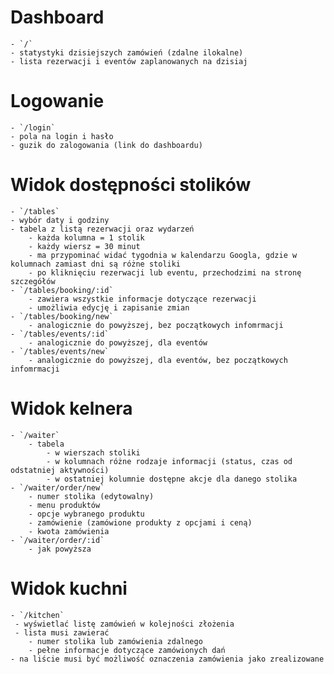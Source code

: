 # Dashboard

    - `/`
    - statystyki dzisiejszych zamówień (zdalne ilokalne)
    - lista rezerwacji i eventów zaplanowanych na dzisiaj

# Logowanie

    - `/login`
    - pola na login i hasło
    - guzik do zalogowania (link do dashboardu)

# Widok dostępności stolików

    - `/tables`
    - wybór daty i godziny
    - tabela z listą rezerwacji oraz wydarzeń
        - każda kolumna = 1 stolik
        - każdy wiersz = 30 minut
        - ma przypominać widać tygodnia w kalendarzu Googla, gdzie w kolumnach zamiast dni są różne stoliki
        - po kliknięciu rezerwacji lub eventu, przechodzimi na stronę szczegółów
    - `/tables/booking/:id`
        - zawiera wszystkie informacje dotyczące rezerwacji
        - umożliwia edycję i zapisanie zmian
    - `/tables/booking/new`
        - analogicznie do powyższej, bez początkowych infomrmacji
    - `/tables/events/:id`
        - analogicznie do powyższej, dla eventów
    - `/tables/events/new`
        - analogicznie do powyższej, dla eventów, bez początkowych infomrmacji

# Widok kelnera

    - `/waiter`
        - tabela
            - w wierszach stoliki
            - w kolumnach różne rodzaje informacji (status, czas od odstatniej aktywności)
            - w ostatniej kolumnie dostępne akcje dla danego stolika
    - `/waiter/order/new`
        - numer stolika (edytowalny)
        - menu produktów
        - opcje wybranego produktu 
        - zamówienie (zamówione produkty z opcjami i ceną)
        - kwota zamówienia
    - `/waiter/order/:id`
        - jak powyższa

# Widok kuchni

    - `/kitchen`
     - wyświetlać listę zamówień w kolejności złożenia
     - lista musi zawierać
        - numer stolika lub zamówienia zdalnego
        - pełne informacje dotyczące zamówionych dań
    - na liście musi być możliwość oznaczenia zamówienia jako zrealizowane
